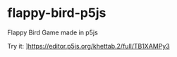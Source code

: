 # flappy-bird-p5js
Flappy Bird Game made in p5js

Try it: ]https://editor.p5js.org/khettab.2/full/TB1XAMPy3
